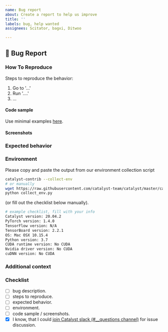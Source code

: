```yaml
---
name: Bug report
about: Create a report to help us improve
title: ''
labels: bug, help wanted
assignees: Scitator, bagxi, Ditwoo

---
```


## 🐛 Bug Report
<!-- A clear and concise description of what the bug is. -->


### How To Reproduce
Steps to reproduce the behavior:
1. Go to '...'
1. Run '....'
3. ...

<!-- If you have a code sample, error messages, stack traces, please provide it here as well --> 


#### Code sample
<!-- Ideally attach a minimal code sample to reproduce the decried issue. 
Minimal means having the shortest code but still preserving the bug. -->

Use minimal examples [here](https://github.com/catalyst-team/catalyst#minimal-examples).


#### Screenshots
<!-- If applicable, add screenshots to help explain your problem.  -->


### Expected behavior
<!-- A clear and concise description of what you expected to happen. -->


### Environment
Please copy and paste the output from our environment collection script
```bash
catalyst-contrib --collect-env
# or manually
wget https://raw.githubusercontent.com/catalyst-team/catalyst/master/catalyst/contrib/scripts/collect_env.py
python collect_env.py
```
(or fill out the checklist below manually).

```bash
# example checklist, fill with your info
Catalyst version: 20.04.2
PyTorch version: 1.4.0
TensorFlow version: N/A
TensorBoard version: 2.2.1
OS: Mac OSX 10.15.4
Python version: 3.7
CUDA runtime version: No CUDA
Nvidia driver version: No CUDA
cuDNN version: No CUDA
```


### Additional context
<!-- Add any other context about the problem here. -->


### Checklist
- [ ] bug description.
- [ ] steps to reproduce.
- [ ] expected behavior.
- [ ] environment.
- [ ] code sample / screenshots.
- [x] I know, that I could [join Catalyst slack (#__questions channel)](https://join.slack.com/t/catalyst-team-core/shared_invite/zt-d9miirnn-z86oKDzFMKlMG4fgFdZafw) for issue discussion.
